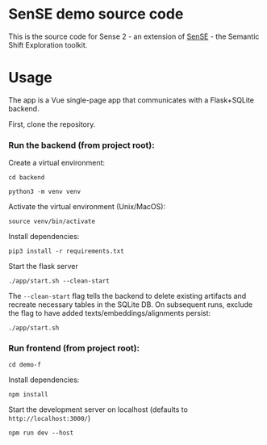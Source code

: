 # SenSE demo source code
This is the source code for Sense 2 - an extension of [SenSE](https://sense.mgruppi.me) - the Semantic Shift Exploration toolkit.

# Usage

The app is a Vue single-page app that communicates with a Flask+SQLite backend.

First, clone the repository.

### Run the backend (from project root):

Create a virtual environment:

`cd backend`

`python3 -m venv venv`

Activate the virtual environment (Unix/MacOS):

`source venv/bin/activate`

Install dependencies:

`pip3 install -r requirements.txt`

Start the flask server

`./app/start.sh --clean-start`

The `--clean-start` flag tells the backend to delete existing artifacts and recreate necessary tables in the SQLite DB. On subsequent runs, exclude the flag to have added texts/embeddings/alignments persist:

`./app/start.sh`

### Run frontend (from project root):

`cd demo-f`

Install dependencies:

`npm install`

Start the development server on localhost (defaults to `http://localhost:3000/`)

`npm run dev --host`

